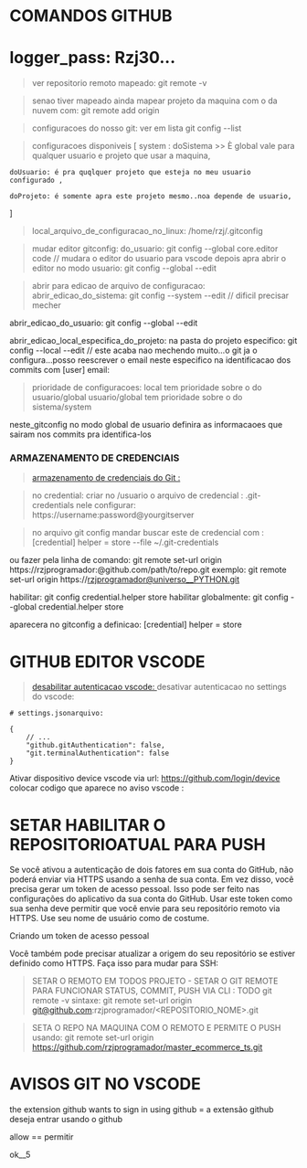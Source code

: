 # COMANDOS GITHUB
# logger_pass: Rzj30...

> ver repositorio remoto mapeado:
git remote -v

> senao tiver mapeado ainda mapear projeto da maquina com o da nuvem com:
git remote add origin <url do projeto>

> configuracoes do nosso git: ver em lista
git config --list

> configuracoes disponiveis
[ 
    system : doSistema >> È global vale para qualquer usuario e projeto que usar a maquina, 

    doUsuario: é pra quqlquer projeto que esteja no meu usuario configurado ,

    doProjeto: é somente apra este projeto mesmo..noa depende de usuario,
]

> local_arquivo_de_configuracao_no_linux:  /home/rzj/.gitconfig

> mudar editor gitconfig:
do_usuario: git config --global core.editor code // mudara o editor do usuario para vscode
> depois apra abrir o editor no modo usuario: git config --global --edit

> abrir para edicao de arquivo de configuracao:
abrir_edicao_do_sistema: git config --system --edit // dificil precisar mecher

abrir_edicao_do_usuario: git config --global --edit

abrir_edicao_local_especifica_do_projeto: na pasta do projeto especifico: git config --local --edit  // este acaba nao mechendo muito...o git ja o configura...posso reescrever o email neste especifico na identificacao dos commits com [user] email: <email desejado pra identificar commits neste projeto>

> prioridade de configuracoes:
local tem prioridade sobre o do usuario/global
usuario/global tem prioridade sobre o do sistema/system 

neste_gitconfig no modo global de usuario definira as informacaoes que sairam nos commits pra identifica-los

### ARMAZENAMENTO DE CREDENCIAIS
> [armazenamento de credenciais do Git : ](https://www.shellhacks.com/git-config-username-password-store-credentials/#:~:text=To%20connect%20to%20a%20Git,by%20using%20Git%20credential%20helper.)

> no credential:
criar no /usuario o arquivo de credencial : .git-credentials
nele configurar: 
https://username:password@yourgitserver

> no arquivo git config mandar buscar este de credencial com :
[credential]
    helper = store --file ~/.git-credentials

ou fazer pela linha de comando:
git remote set-url origin https://rzjprogramador:<PASSWORD>@github.com/path/to/repo.git
exemplo: git remote set-url origin https://rzjprogramador@universo__PYTHON.git

habilitar: git config credential.helper store
habilitar globalmente: git config --global credential.helper store

aparecera no gitconfig a definicao: 
[credential]
	helper = store

<!-- helper = oexkeychain estava no do mango -->
# GITHUB EDITOR VSCODE
> [desabilitar autenticacao vscode: ](https://stackoverflow.com/questions/62649022/how-to-disable-github-login-in-vscode)
>  desativar autenticacao no settings do vscode:
```
# settings.jsonarquivo:

{
    // ...
    "github.gitAuthentication": false,
    "git.terminalAuthentication": false
}

```
Ativar dispositivo device vscode via url:
https://github.com/login/device
colocar codigo que aparece no aviso vscode :

# SETAR HABILITAR O REPOSITORIOATUAL PARA PUSH

Se você ativou a autenticação de dois fatores em sua conta do GitHub, não poderá enviar via HTTPS usando a senha de sua conta. Em vez disso, você precisa gerar um token de acesso pessoal. Isso pode ser feito nas configurações do aplicativo da sua conta do GitHub. Usar este token como sua senha deve permitir que você envie para seu repositório remoto via HTTPS. Use seu nome de usuário como de costume.

Criando um token de acesso pessoal

Você também pode precisar atualizar a origem do seu repositório se estiver definido como HTTPS. Faça isso para mudar para SSH:

> SETAR O REMOTO EM TODOS PROJETO - SETAR O GIT REMOTE PARA FUNCIONAR STATUS, COMMIT, PUSH VIA CLI : TODO
git remote -v
sintaxe: git remote set-url origin git@github.com:rzjprogramador/<REPOSITORIO_NOME>.git

> SETA O REPO NA MAQUINA COM O REMOTO E PERMITE O PUSH
usando: git remote set-url origin https://github.com/rzjprogramador/master_ecommerce_ts.git


# AVISOS GIT NO VSCODE
the extension github wants to sign in using github = a extensão github deseja entrar usando o github


allow == permitir

ok__5
